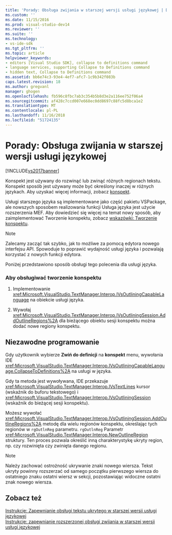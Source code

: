 ```yaml
---
title: 'Porady: Obsługa zwijania w starszej wersji usługi językowej | Dokumentacja firmy Microsoft'
ms.custom: ''
ms.date: 11/15/2016
ms.prod: visual-studio-dev14
ms.reviewer: ''
ms.suite: ''
ms.technology:
- vs-ide-sdk
ms.tgt_pltfrm: ''
ms.topic: article
helpviewer_keywords:
- editors [Visual Studio SDK], collapse to definitions command
- language services, supporting Collapse to Definitions command
- hidden text, Collapse to Definitions command
ms.assetid: bb6e74c3-93e4-4ef7-afc7-1c9b342f083b
caps.latest.revision: 18
ms.author: gregvanl
manager: ghogen
ms.openlocfilehash: fb596c8fbc7ab3c354b5b8d3e2a116ee752f06a4
ms.sourcegitcommit: af428c7ccd007e668ec0dd8697c88fc5d8bca1e2
ms.translationtype: MT
ms.contentlocale: pl-PL
ms.lasthandoff: 11/16/2018
ms.locfileid: "51724135"
---
```

# <a name="how-to-support-outlining-in-a-legacy-language-service"></a>Porady: Obsługa zwijania w starszej wersji usługi językowej
[!INCLUDE[vs2017banner](../../includes/vs2017banner.md)]

Konspekt jest używany do rozwinąć lub zwinąć różnych regionach tekstu. Konspekt sposób jest używany może być określony inaczej w różnych językach. Aby uzyskać więcej informacji, zobacz [konspekt](../../ide/outlining.md).  
  
 Usługi starszego języka są implementowane jako część pakietu VSPackage, ale nowszych sposobem realizowania funkcji Usługa języka jest użycie rozszerzenia MEF. Aby dowiedzieć się więcej na temat nowy sposób, aby zaimplementować Tworzenie konspektu, zobacz [wskazówki: Tworzenie konspektu](../../extensibility/walkthrough-outlining.md).  
  
> [!NOTE]
>  Zalecamy zacząć tak szybko, jak to możliwe za pomocą edytora nowego interfejsu API. Spowoduje to poprawić wydajność usługi języka i pozwalają korzystać z nowych funkcji edytora.  
  
 Poniżej przedstawiono sposób obsługi tego polecenia dla usługi języka.  
  
### <a name="to-support-outlining"></a>Aby obsługiwać tworzenie konspektu  
  
1.  Implementowanie <xref:Microsoft.VisualStudio.TextManager.Interop.IVsOutliningCapableLanguage> na obiekcie usługi języka.  
  
2.  Wywołaj <xref:Microsoft.VisualStudio.TextManager.Interop.IVsOutliningSession.AddOutlineRegions%2A> dla bieżącego obiektu sesji konspektu można dodać nowe regiony konspektu.  
  
## <a name="robust-programming"></a>Niezawodne programowanie  
 Gdy użytkownik wybierze **Zwiń do definicji** na **konspekt** menu, wywołania IDE <xref:Microsoft.VisualStudio.TextManager.Interop.IVsOutliningCapableLanguage.CollapseToDefinitions%2A> na usługi w języka.  
  
 Gdy ta metoda jest wywoływana, IDE przekazuje <xref:Microsoft.VisualStudio.TextManager.Interop.IVsTextLines> kursor (wskaźnik do buforu tekstowego) i <xref:Microsoft.VisualStudio.TextManager.Interop.IVsOutliningSession> (wskaźnik do bieżącej sesji konspektu).  
  
 Możesz wywołać <xref:Microsoft.VisualStudio.TextManager.Interop.IVsOutliningSession.AddOutlineRegions%2A> metodę dla wielu regionów konspektu, określając tych regionów w `rgOutlnReg` parametru. `rgOutlnReg` Parametr <xref:Microsoft.VisualStudio.TextManager.Interop.NewOutlineRegion> struktury. Ten proces pozwala określić inną charakterystykę ukryty region, np. czy rozwinięta czy zwinięta danego regionu.  
  
> [!NOTE]
>  Należy zachować ostrożność ukrywanie znaki nowego wiersza. Tekst ukryty powinny rozszerzać od samego początku pierwszego wiersza do ostatniego znaku ostatni wiersz w sekcji, pozostawiając widoczne ostatni znak nowego wiersza.  
  
## <a name="see-also"></a>Zobacz też  
 [Instrukcje: Zapewnianie obsługi tekstu ukrytego w starszej wersji usługi językowej](../../extensibility/internals/how-to-provide-hidden-text-support-in-a-legacy-language-service.md)   
 [Instrukcje: zapewnianie rozszerzonej obsługi zwijania w starszej wersji usługi językowej](../../extensibility/internals/how-to-provide-expanded-outlining-support-in-a-legacy-language-service.md)

